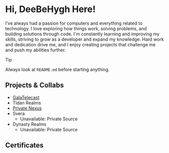 # Hi, DeeBeHygh Here!

I’ve always had a passion for computers and everything related to technology. I love exploring how things work, solving problems, and building solutions through code. I'm constantly learning and improving my skills, striving to grow as a developer and expand my knowledge. Hard work and dedication drive me, and I enjoy creating projects that challenge me and push my abilities further.


> [!TIP]
> Always look at `README.md` before starting anything.


## Projects & Collabs
- [GalaTelecast](https://github.com/deebehygh/GalacTelecast)
- Tidan Realms
- [Private Nexus](https://github.com/ImTacx/realmdex)
- Svera
  - Unavailable: Private Source
- Dynasty Realms
  - Unavailable: Private Source


## Certificates
